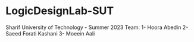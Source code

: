 # LogicDesignLab-SUT

Sharif University of Technology - Summer 2023
Team:
1- Hoora Abedin
2- Saeed Forati Kashani 
3- Moeein Aali
